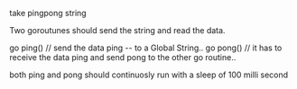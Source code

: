 
take pingpong string

Two goroutunes should send the string and read the data.


go ping() // send the data ping -- to a Global String..
go pong() // it has to receive the data ping and send pong to the other go routine..

both ping and pong should continuosly  run with a sleep of 100 milli second
